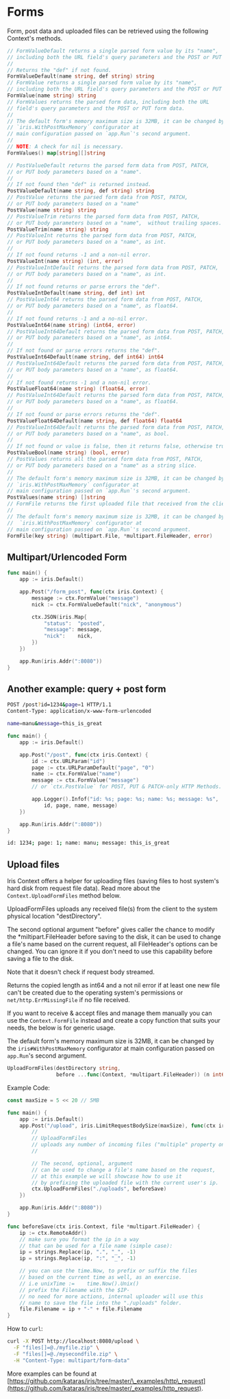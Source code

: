 # Forms

Form, post data and uploaded files can be retrieved using the following Context's methods.

```go
// FormValueDefault returns a single parsed form value by its "name",
// including both the URL field's query parameters and the POST or PUT form data.
//
// Returns the "def" if not found.
FormValueDefault(name string, def string) string
// FormValue returns a single parsed form value by its "name",
// including both the URL field's query parameters and the POST or PUT form data.
FormValue(name string) string
// FormValues returns the parsed form data, including both the URL
// field's query parameters and the POST or PUT form data.
//
// The default form's memory maximum size is 32MB, it can be changed by the
// `iris.WithPostMaxMemory` configurator at
// main configuration passed on `app.Run`'s second argument.
//
// NOTE: A check for nil is necessary.
FormValues() map[string][]string

// PostValueDefault returns the parsed form data from POST, PATCH,
// or PUT body parameters based on a "name".
//
// If not found then "def" is returned instead.
PostValueDefault(name string, def string) string
// PostValue returns the parsed form data from POST, PATCH,
// or PUT body parameters based on a "name"
PostValue(name string) string
// PostValueTrim returns the parsed form data from POST, PATCH,
// or PUT body parameters based on a "name",  without trailing spaces.
PostValueTrim(name string) string
// PostValueInt returns the parsed form data from POST, PATCH,
// or PUT body parameters based on a "name", as int.
//
// If not found returns -1 and a non-nil error.
PostValueInt(name string) (int, error)
// PostValueIntDefault returns the parsed form data from POST, PATCH,
// or PUT body parameters based on a "name", as int.
//
// If not found returns or parse errors the "def".
PostValueIntDefault(name string, def int) int
// PostValueInt64 returns the parsed form data from POST, PATCH,
// or PUT body parameters based on a "name", as float64.
//
// If not found returns -1 and a no-nil error.
PostValueInt64(name string) (int64, error)
// PostValueInt64Default returns the parsed form data from POST, PATCH,
// or PUT body parameters based on a "name", as int64.
//
// If not found or parse errors returns the "def".
PostValueInt64Default(name string, def int64) int64
// PostValueInt64Default returns the parsed form data from POST, PATCH,
// or PUT body parameters based on a "name", as float64.
//
// If not found returns -1 and a non-nil error.
PostValueFloat64(name string) (float64, error)
// PostValueInt64Default returns the parsed form data from POST, PATCH,
// or PUT body parameters based on a "name", as float64.
//
// If not found or parse errors returns the "def".
PostValueFloat64Default(name string, def float64) float64
// PostValueInt64Default returns the parsed form data from POST, PATCH,
// or PUT body parameters based on a "name", as bool.
//
// If not found or value is false, then it returns false, otherwise true.
PostValueBool(name string) (bool, error)
// PostValues returns all the parsed form data from POST, PATCH,
// or PUT body parameters based on a "name" as a string slice.
//
// The default form's memory maximum size is 32MB, it can be changed by the
// `iris.WithPostMaxMemory` configurator at
// main configuration passed on `app.Run`'s second argument.
PostValues(name string) []string
// FormFile returns the first uploaded file that received from the client.
//
// The default form's memory maximum size is 32MB, it can be changed by the
//  `iris.WithPostMaxMemory` configurator at
// main configuration passed on `app.Run`'s second argument.
FormFile(key string) (multipart.File, *multipart.FileHeader, error)
```

## Multipart/Urlencoded Form

```go
func main() {
    app := iris.Default()

    app.Post("/form_post", func(ctx iris.Context) {
        message := ctx.FormValue("message")
        nick := ctx.FormValueDefault("nick", "anonymous")

        ctx.JSON(iris.Map{
            "status":  "posted",
            "message": message,
            "nick":    nick,
        })
    })

    app.Run(iris.Addr(":8080"))
}
```

## Another example: query + post form

```bash
POST /post?id=1234&page=1 HTTP/1.1
Content-Type: application/x-www-form-urlencoded

name=manu&message=this_is_great
```

```go
func main() {
    app := iris.Default()

    app.Post("/post", func(ctx iris.Context) {
        id := ctx.URLParam("id")
        page := ctx.URLParamDefault("page", "0")
        name := ctx.FormValue("name")
        message := ctx.FormValue("message")
        // or `ctx.PostValue` for POST, PUT & PATCH-only HTTP Methods.

        app.Logger().Infof("id: %s; page: %s; name: %s; message: %s",
            id, page, name, message)
    })

    app.Run(iris.Addr(":8080"))
}
```

```bash
id: 1234; page: 1; name: manu; message: this_is_great
```

## Upload files

Iris Context offers a helper for uploading files \(saving files to host system's hard disk from request file data\). Read more about the `Context.UploadFormFiles` method below.

UploadFormFiles uploads any received file\(s\) from the client to the system physical location "destDirectory".

The second optional argument "before" gives caller the chance to modify the \*miltipart.FileHeader before saving to the disk, it can be used to change a file's name based on the current request, all FileHeader's options can be changed. You can ignore it if you don't need to use this capability before saving a file to the disk.

Note that it doesn't check if request body streamed.

Returns the copied length as int64 and a not nil error if at least one new file can't be created due to the operating system's permissions or `net/http.ErrMissingFile` if no file received.

If you want to receive & accept files and manage them manually you can use the `Context.FormFile` instead and create a copy function that suits your needs, the below is for generic usage.

The default form's memory maximum size is 32MB, it can be changed by the `iris#WithPostMaxMemory` configurator at main configuration passed on `app.Run`'s second argument.

```go
UploadFormFiles(destDirectory string,
                before ...func(Context, *multipart.FileHeader)) (n int64, err error)
```

Example Code:

```go
const maxSize = 5 << 20 // 5MB

func main() {
    app := iris.Default()
    app.Post("/upload", iris.LimitRequestBodySize(maxSize), func(ctx iris.Context) {
        //
        // UploadFormFiles
        // uploads any number of incoming files ("multiple" property on the form input).
        //

        // The second, optional, argument
        // can be used to change a file's name based on the request,
        // at this example we will showcase how to use it
        // by prefixing the uploaded file with the current user's ip.
        ctx.UploadFormFiles("./uploads", beforeSave)
    })

    app.Run(iris.Addr(":8080"))
}

func beforeSave(ctx iris.Context, file *multipart.FileHeader) {
    ip := ctx.RemoteAddr()
    // make sure you format the ip in a way
    // that can be used for a file name (simple case):
    ip = strings.Replace(ip, ".", "_", -1)
    ip = strings.Replace(ip, ":", "_", -1)

    // you can use the time.Now, to prefix or suffix the files
    // based on the current time as well, as an exercise.
    // i.e unixTime :=    time.Now().Unix()
    // prefix the Filename with the $IP-
    // no need for more actions, internal uploader will use this
    // name to save the file into the "./uploads" folder.
    file.Filename = ip + "-" + file.Filename
}
```

How to `curl`:

```bash
curl -X POST http://localhost:8080/upload \
  -F "files[]=@./myfile.zip" \
  -F "files[]=@./mysecondfile.zip" \
  -H "Content-Type: multipart/form-data"
```

More examples can be found at [https://github.com/kataras/iris/tree/master/\_examples/http\_request](https://github.com/kataras/iris/tree/master/_examples/http_request).


